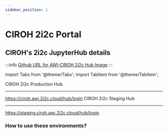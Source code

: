```yaml
---
sidebar_position: 1
---
```


# CIROH 2i2c Portal

## CIROH's 2i2c JupyterHub details

:::info
<a href="https://github.com/2i2c-org/awi-ciroh-image">Github URL for AWI-CIROH 2i2c Hub Image</a>
:::


import Tabs from '@theme/Tabs';
import TabItem from '@theme/TabItem';

<Tabs>
  <TabItem value="production" label="Production" default>
    <span class="badge badge--secondary">CIROH 2i2c Production Hub</span>
    <hr/>
      <a href="https://ciroh.awi.2i2c.cloud/hub/login">https://ciroh.awi.2i2c.cloud/hub/login</a>
  </TabItem>
  <TabItem value="staging" label="Staging">
    <span class="badge badge--secondary">CIROH 2i2c Staging Hub</span>
    <hr/>
      <a href="https://staging.ciroh.awi.2i2c.cloud/hub/login">https://staging.ciroh.awi.2i2c.cloud/hub/login</a>
  </TabItem>
</Tabs>


### How to use these environments?
